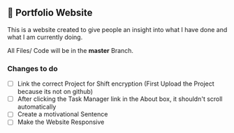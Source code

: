 ## 🪪 Portfolio Website

This is a website created to give people an insight into what I have done and what I am currently doing.

All Files/ Code will be in the **master** Branch.

### Changes to do 
- [ ] Link the correct Project for Shift encryption (First Upload the Project because its not on github)
- [ ] After clicking the Task Manager link in the About box, it shouldn't scroll automatically
- [ ] Create a motivational Sentence
- [ ] Make the Website Responsive
